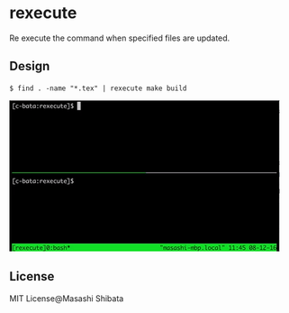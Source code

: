 # rexecute

Re execute the command when specified files are updated.

## Design

```console
$ find . -name "*.tex" | rexecute make build
```

![rexecute demo](./rexecute-demo.gif)

## License

MIT License@Masashi Shibata

